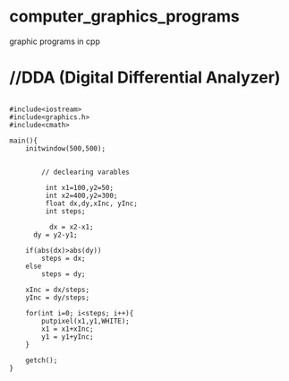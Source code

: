 # computer_graphics_programs
graphic programs in cpp 

<!--
In computer graphics, we need to represent continuous graphics objects using discrete pixels. This process is known as scan conversion. Every graphics system must transform the primitives like lines, circles, and ellipses into a collection of pixels.

Line drawing algorithms are used to draw a line in discrete graphical media. There are three line drawing algorithms in computer graphics.

1. DDA algorithm (Digital Differential Analyzer)
2, Midpoint algorithm
3. Bresenham’s line algorithm



## The Line Equation
<br>
[image](https://github.com/maqsoodhussain/computer_graphics_programs/assets/83625735/9765e70c-21dd-45af-b5b5-23b23f403649)

<br>
[image](https://github.com/maqsoodhussain/computer_graphics_programs/assets/83625735/503c8323-05e1-4423-9469-c42f0eb7a20f) <br>


### Finding the next pixel to draw a line
We need two endpoints, P and Q, to draw a line on a raster screen. We are starting from the P coordinate and find the next pixels until we reach the endpoint Q.

There are three special scenarios when we draw lines.

#### Case 1: Draw a Horizontal Line: m = 0

The horizontal line has the same Y coordinate value. In this scenario, we only need to consider X coordinate value changes. We first draw pixel P and increment only the X coordinate value by 1 to get the next pixel.
<br>
[image](https://github.com/maqsoodhussain/computer_graphics_programs/assets/83625735/97244a64-8449-46af-9a0c-8de472330c9c)
<br>

Case 2: Draw a Vertical Line: m is undefined

Vertical lines have the same X coordinates values and different Y coordinate values. Similar to the horizontal line draw, we first draw the initial pixel (P), and this time we increment Y coordinate values by 1 to get the next pixel until we reach endpoint Q.

<br>
[image](https://github.com/maqsoodhussain/computer_graphics_programs/assets/83625735/31d44cf8-0abc-45fb-9881-be22649d8523)

<br>
Case 3: Draw a Diagonal Line: m = 1
<br>
[image](https://github.com/maqsoodhussain/computer_graphics_programs/assets/83625735/17ce5982-16fe-4779-bb84-cdc11192907c)
<br>
The final special scenario is to draw a diagonal line, where the slope equals 1. To get the next pixel in diagonal line we need to increment both X and Y coordinate values by 1.


The scenarios we discussed up to now are special cases. In general, we have to draw lines where the slope is greater than / less than 1. In that cases, we can use the DDA algorithm to draw lines.

# DDA Algorithm
DDA stands for Digital Differential Analyzer. This is an incremental line algorithm, the calculation of each step is based on the results of the previous steps.

The algorithm has 2 cases based on slope value.

Let’s take (X1, Y1), and (X2, Y2) as our endpoints.

## Case 1: When |m|<1
Assume and X1 < X2

Start with,

X = X1, Y = Y1

As we know, the slope of the line can be determined using,

<br>
[image](https://github.com/maqsoodhussain/computer_graphics_programs/assets/83625735/0f5cd998-5cbe-42ed-b673-a68a16061c95)
<br>
In this case, we always keep the difference in X coordinate values to 1.
<br>
[image](https://github.com/maqsoodhussain/computer_graphics_programs/assets/83625735/a68ed3c0-7dee-4a6a-8575-fd6f633970f1)

<br>

Now we can simply calculate the next Y coordinate value by adding slope to the current y coordinate.



Continue until X = X2

Case 2: When |m|>1
Similar to case 1, Start with,

X = X1, Y = Y1

But in this case, instead of X, we increment the Y value by one.

<br>

[image](https://github.com/maqsoodhussain/computer_graphics_programs/assets/83625735/a37906f1-1211-48b2-9514-4d794a2bc443)
<br>
So, when we assign this to the slope equation, we can get the current X value.
<br>
[image](https://github.com/maqsoodhussain/computer_graphics_programs/assets/83625735/365c96f3-8e1e-4c8a-b99c-8aaf7fca77de)
<br>
![image](https://github.com/maqsoodhussain/computer_graphics_programs/assets/83625735/fae46908-5ec0-458b-b66e-8ea8001fd4a4)
<br>


Continue until Y = Y2

Note: Since we are dealing with pixels, we need integer values as coordinates. We need to round off fraction values.

Examples
Example 1

Draw a line from (2, 1) to (8, 5)

X1 = 2, X2 = 8, Y1 = 1 and Y2 = 5

First, we need to calculate the slope of the line.

<br>
![image](https://github.com/maqsoodhussain/computer_graphics_programs/assets/83625735/c3e7c268-e851-45af-a65a-c1fcbac4d871)
<br>
The slope is less than 1 and we need to follow the steps in case 1. Increment X values by one, and add slope to get the corresponding Y value. Finally round off the Y values.

<br>
![image](https://github.com/maqsoodhussain/computer_graphics_programs/assets/83625735/551b1368-26d5-42d0-a586-2b4fb072b75d)
<br>
![image](https://github.com/maqsoodhussain/computer_graphics_programs/assets/83625735/2c5f03a0-f75d-499f-a833-3a6d96d98c4b)
<br>

Example 2

Draw a line from (3, 2) to (7, 8)

X1 = 3, X2 = 7, Y1 = 2 and Y2 = 8

Slope of the line

<br>
![image](https://github.com/maqsoodhussain/computer_graphics_programs/assets/83625735/afecb80b-b966-4603-88cb-7ef07ece6c76)
<br>
The slope is greater than 1 and we need to follow steps in case 2.

<br>
![image](https://github.com/maqsoodhussain/computer_graphics_programs/assets/83625735/8dc7c8ad-e228-4b5c-bbae-20f8c0a24b26)
<br>
![image](https://github.com/maqsoodhussain/computer_graphics_programs/assets/83625735/b2b9fc30-b5fc-4d39-be0f-19475af7f4cb)
<br>


DDA algorithm is simple and easier to calculate since each step has only two additions. One of the disadvantages of this algorithm is the involvement of round-off functionality. Round-off operation consumes a lot of time and accumulations of rounding off values cause accumulation error.

Note:

If X1 > X2, take (X2, Y2) as the starting point and (X1, Y1) as the end point, then continue the DDA algorithm as we learned today.

"""


-->
# //DDA (Digital Differential Analyzer)

```

#include<iostream>
#include<graphics.h>
#include<cmath>

main(){
	initwindow(500,500);


        // declearing varables

         int x1=100,y2=50;
         int x2=400,y2=300;
         float dx,dy,xInc, yInc;
         int steps;

          dx = x2-x1;
	  dy = y2-y1;

	if(abs(dx)>abs(dy))
		steps = dx;
	else
		steps = dy;

	xInc = dx/steps;
	yInc = dy/steps;

	for(int i=0; i<steps; i++){
		putpixel(x1,y1,WHITE);
		x1 = x1+xInc;
		y1 = y1+yInc;
	}

	getch();
}
```
